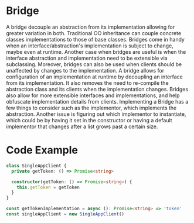 # Bridge

A bridge decouple an abstraction from its implementation allowing for greater
variation in both. Traditional OO inheritance can couple concrete classes implementations
to those of base classes. Bridges come in handy when an interface/abstraction's implementation
is subject to change, maybe even at runtime. Another case when bridges are useful is when the
interface abstraction and implementation need to be extensible via subclassing. Moreover,
bridges can also be used when clients should be unaffected by changes to the implementation.
A bridge allows for configuration of an implementation at runtime by decoupling an interface
from its implementation. It also removes the need to re-compile the abstraction class and
its clients when the implementation changes. Bridges also allow for more extensible interfaces
and implementations, and help obfuscate implementation details from clients. Implementing
a Bridge has a few things to consider such as the implementor, which implements the abstraction.
Another issue is figuring out which implementor to instantiate, which could be by having it
set in the constructor or having a default implementor that changes after a list grows
past a certain size.

# Code Example

```ts
class SingleAppClient {
  private getToken: () => Promise<string>

  constructor(getToken: () => Promise<string>) {
    this.getToken = getToken
  }
}

const getTokenImplementation = async (): Promise<string> => 'token'
const singleAppClient = new SingleAppClient()
```
